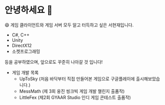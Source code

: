 # 안녕하세요 👋

😄 게임 클라이언트와 게임 서버 모두 알고 터득하고 싶은 서현재입니다.

- C#, C++
- Unity
- DirectX12
- 소켓프로그래밍

등을 공부하였으며, 앞으로도 꾸준히 나아갈 것 입니다!

- 게임 개발 목록
    - UpToSky (처음 바닥부터 직접 만들어본 게임으로 구글플레이에 출시해보았습니다.)
    - MessMath (제 3회 웅진 씽크빅 게임 개발 챌린지 출품작)
    - LittleFex (제2회 GYAAR Studio 인디 게임 콘테스트 출품작)

<!--
**stopresent/stopresent** is a ✨ _special_ ✨ repository because its `README.md` (this file) appears on your GitHub profile.

Here are some ideas to get you started:

- 🔭 I’m currently working on ...
- 🌱 I’m currently learning ...
- 👯 I’m looking to collaborate on ...
- 🤔 I’m looking for help with ...
- 💬 Ask me about ...
- 📫 How to reach me: ...
- 😄 Pronouns: ...
- ⚡ Fun fact: ...
-->
